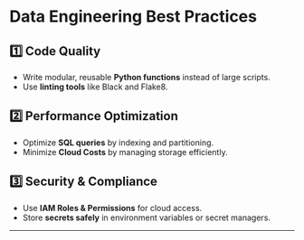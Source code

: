 # Data Engineering Best Practices

## 1️⃣ Code Quality
- Write modular, reusable **Python functions** instead of large scripts.
- Use **linting tools** like Black and Flake8.

## 2️⃣ Performance Optimization
- Optimize **SQL queries** by indexing and partitioning.
- Minimize **Cloud Costs** by managing storage efficiently.

## 3️⃣ Security & Compliance
- Use **IAM Roles & Permissions** for cloud access.
- Store **secrets safely** in environment variables or secret managers.

---

